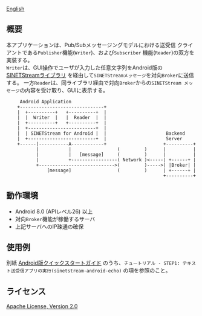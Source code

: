 <!--
Copyright (C) 2020-2021 National Institute of Informatics

Licensed to the Apache Software Foundation (ASF) under one
or more contributor license agreements.  See the NOTICE file
distributed with this work for additional information
regarding copyright ownership.  The ASF licenses this file
to you under the Apache License, Version 2.0 (the
"License"); you may not use this file except in compliance
with the License.  You may obtain a copy of the License at

  http://www.apache.org/licenses/LICENSE-2.0

Unless required by applicable law or agreed to in writing,
software distributed under the License is distributed on an
"AS IS" BASIS, WITHOUT WARRANTIES OR CONDITIONS OF ANY
KIND, either express or implied.  See the License for the
specific language governing permissions and limitations
under the License.
-->

[English](README.en.md)

## 概要

本アプリケーションは、Pub/Subメッセージングモデルにおける送受信
クライアントである`Publisher`機能(`Writer`)、および`Subscriber`
機能(`Reader`)の双方を実装する。  
`Writer`は、GUI操作でユーザが入力した任意文字列をAndroid版の
[SINETStreamライブラリ](https://www.sinetstream.net/docs/userguide/android.html)
を経由して`SINETStreamメッセージ`を対向`Broker`に送信する。
一方`Reader`は、同ライブラリ経由で対向`Broker`からの`SINETStream
メッセージ`の内容を受け取り、GUIに表示する。

```
     Android Application
    +-------------------------------+
    |  +----------+   +----------+  |
    |  |  Writer  |   |  Reader  |  |
    |  +----------+   +----------+  |
    |  +-------------------------+  |
    |  | SINETStream for Android |  |                      Backend
    |  +-------------------------+  |                      Server
    +------|-----------A------------+                     +----------+
           |           |                 (         )      |          |
           |           |   [message]     (         )      |          |
           |           +-----------------( Network )<-----| +------+ |
           +---------------------------->(         )----->| |Broker| |
               [message]                 (         )      | +------+ |
                                                          +----------+
```

## 動作環境

* Android 8.0 (APIレベル26) 以上
* 対向`Broker`機能が稼働するサーバ
* 上記サーバへのIP疎通の確保


## 使用例

別紙
[Android版クイックスタートガイド](https://www.sinetstream.net/docs/tutorial-android/)
のうち、`チュートリアル - STEP1: テキスト送受信アプリの実行(sinetstream-android-echo)`
の項を参照のこと。


## ライセンス

[Apache License, Version 2.0](https://www.apache.org/licenses/LICENSE-2.0)

